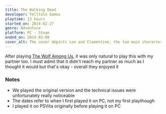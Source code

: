 ```yaml
---
title: The Walking Dead
developer: Telltale Games
playtime: 13 hours
started_on: 2014-02-27
genre: Adventure
platform: PC - Steam
ended_on: 2014-03-09
cover_alt: The cover depicts Lee and Clementine, the two main characters in front of a horde of zombies
---
```


After playing [The Wolf Among Us](/catalogue/games/thewolfamongus/), it was only natural to play this with my partner too. I must admit that it didn't reach my partner as much as I thought it would but that's okay - overall they enjoyed it

### Notes

- We played the original version and the technical issues were unfortunately really noticeable
- The dates refer to when I first played it on PC, not my first playthough
- I played it on PSVita originally before playing it on PC
